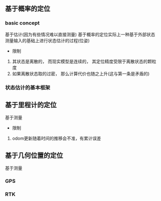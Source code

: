 ## 基于概率的定位
### basic concept
基于估计(因为有些情况难以直接测量)
基于概率的定位实际上一种基于外部状态测量输入的基础上进行状态估计的过程(位姿)
- 限制
1. 其状态是离散的， 而现实模型是连续的， 其定位精度受限于离散状态的颗粒度
2. 如果离散状态取的过密， 那么计算代价也随之上升(这与第一条是矛盾的)

### 状态估计的基本框架

## 基于里程计的定位
基于测量
- 限制
1. odom更新随着时间的推移会不准，有累计误差

## 基于几何位置的定位
基于测量
### GPS
### RTK